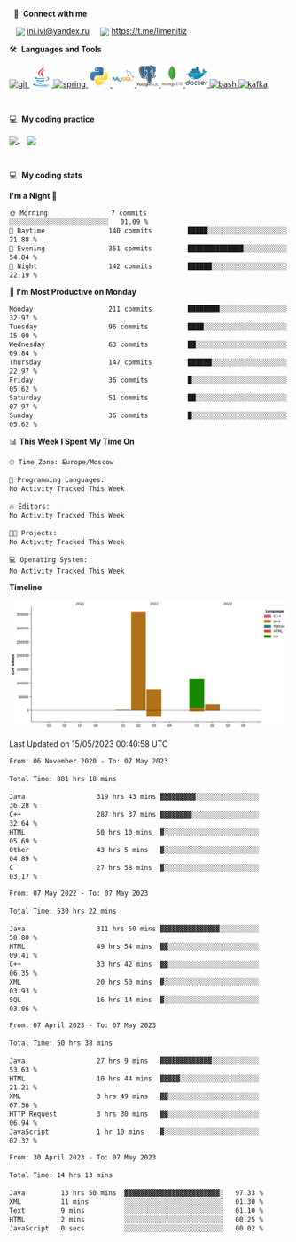<!-- https://github.com/lowlighter/metrics -->
<!-- https://www.vectorlogo.zone/ -->
<!-- https://www.svgrepo.com/ -->

&nbsp; 🔗 &nbsp;**Connect with me**
&nbsp; <p align="left">
        &nbsp;&nbsp;
        <span>
            <img align="center"
                src="https://user-images.githubusercontent.com/60324635/179626886-1219e9ee-75c0-42ed-a26b-d4ef24ed306c.svg"
                height="30px"/>
            ini.ivi@yandex.ru
        </span>
        &nbsp;&nbsp;&nbsp;
        <span>
            <img align="center"
                    src="https://user-images.githubusercontent.com/60324635/179626979-f490e684-520a-46a3-9f2e-1b3d291b8372.svg"
                    height="30px"/>
            https://t.me/limenitiz
        </span>
</p>

<!-- 
![Metrics](/github-metrics.svg)
<br>

![Wwakatime stats](https://github-readme-stats-taupe-two.vercel.app/api/wakatime?username=limenitiz&hide_title=true&hide_border=true&langs_count=5&bg_color=00000000&text_color=777) 
-->

🛠️ &nbsp;**Languages and Tools**
<p align="left">
    <a href="https://git-scm.com/" target="_blank" rel="noreferrer">
        <img src="https://www.vectorlogo.zone/logos/git-scm/git-scm-icon.svg"
            alt="git" width="40" height="40" />
    </a>
    <a href="https://www.java.com" target="_blank" rel="noreferrer"> <img
            src="https://raw.githubusercontent.com/devicons/devicon/master/icons/java/java-original.svg"
            alt="java" width="40" height="40" /> </a>
    <a href="https://spring.io/" target="_blank" rel="noreferrer">
        <img src="https://www.vectorlogo.zone/logos/springio/springio-icon.svg"
            alt="spring" width="40" height="40" />
    </a>
    <a href="https://www.python.org" target="_blank" rel="noreferrer">
        <img src="https://raw.githubusercontent.com/devicons/devicon/master/icons/python/python-original.svg"
            alt="python" width="40" height="40" />
    </a>
    <a href="https://www.mysql.com/" target="_blank" rel="noreferrer">
        <img src="https://raw.githubusercontent.com/devicons/devicon/master/icons/mysql/mysql-original-wordmark.svg"
            alt="mysql" width="40" height="40" />
    </a>
    <a href="https://www.postgresql.org" target="_blank" rel="noreferrer">
        <img src="https://raw.githubusercontent.com/devicons/devicon/master/icons/postgresql/postgresql-original-wordmark.svg"
            alt="postgresql" width="40" height="40" />
    </a>
    <a href="https://www.mongodb.com/" target="_blank" rel="noreferrer">
        <img src="https://raw.githubusercontent.com/devicons/devicon/master/icons/mongodb/mongodb-original-wordmark.svg"
            alt="mongodb" width="40" height="40" />
    </a>
    <a href="https://www.docker.com/" target="_blank" rel="noreferrer">
        <img src="https://raw.githubusercontent.com/devicons/devicon/master/icons/docker/docker-original-wordmark.svg"
            alt="docker" width="40" height="40" />
    </a>
    <a href="https://www.gnu.org/software/bash/" target="_blank" rel="noreferrer">
        <img src="https://www.vectorlogo.zone/logos/gnu_bash/gnu_bash-icon.svg"
            alt="bash" width="40" height="40" />
    </a>
    <a href="https://kafka.apache.org/" target="_blank" rel="noreferrer">
        <img src="https://www.vectorlogo.zone/logos/apache_kafka/apache_kafka-icon.svg"
            alt="kafka" width="40" height="40" />
    </a>
</p>
<br>

💻 &nbsp;**My coding practice**
<p align="left">
    <a href="https://www.leetcode.com/limenitiz" target="blank"><img align="center"
            src="https://upload.wikimedia.org/wikipedia/commons/0/0a/LeetCode_Logo_black_with_text.svg"
            height="40"/>
    </a>
    &nbsp;&nbsp;
    <a href="https://www.hackerrank.com/limenitiz" target="blank"><img align="center"
            src="https://d1ka33fs6lvw5x.cloudfront.net/hackerrank/assets/styleguide/logo_wordmark-f5c5eb61ab0a154c3ed9eda24d0b9e31.svg"
            height="40"/>
    </a>
</p>

<br>


💻 &nbsp;**My coding stats**

<!--START_SECTION:waka-readme-stats-total-->
**I'm a Night 🦉** 

```text
🌞 Morning                7 commits           ░░░░░░░░░░░░░░░░░░░░░░░░░   01.09 % 
🌆 Daytime                140 commits         █████░░░░░░░░░░░░░░░░░░░░   21.88 % 
🌃 Evening                351 commits         ██████████████░░░░░░░░░░░   54.84 % 
🌙 Night                  142 commits         ██████░░░░░░░░░░░░░░░░░░░   22.19 % 
```
📅 **I'm Most Productive on Monday** 

```text
Monday                   211 commits         ████████░░░░░░░░░░░░░░░░░   32.97 % 
Tuesday                  96 commits          ████░░░░░░░░░░░░░░░░░░░░░   15.00 % 
Wednesday                63 commits          ██░░░░░░░░░░░░░░░░░░░░░░░   09.84 % 
Thursday                 147 commits         ██████░░░░░░░░░░░░░░░░░░░   22.97 % 
Friday                   36 commits          █░░░░░░░░░░░░░░░░░░░░░░░░   05.62 % 
Saturday                 51 commits          ██░░░░░░░░░░░░░░░░░░░░░░░   07.97 % 
Sunday                   36 commits          █░░░░░░░░░░░░░░░░░░░░░░░░   05.62 % 
```


📊 **This Week I Spent My Time On** 

```text
🕑︎ Time Zone: Europe/Moscow

💬 Programming Languages: 
No Activity Tracked This Week

🔥 Editors: 
No Activity Tracked This Week

🐱‍💻 Projects: 
No Activity Tracked This Week

💻 Operating System: 
No Activity Tracked This Week
```

**Timeline**

![Lines of Code chart](https://raw.githubusercontent.com/limenitiz/limenitiz/master/assets/bar_graph.png)


 Last Updated on 15/05/2023 00:40:58 UTC
<!--END_SECTION:waka-readme-stats-total-->

<!--START_SECTION:wakaReadmeTotal-->

```text
From: 06 November 2020 - To: 07 May 2023

Total Time: 881 hrs 18 mins

Java                  319 hrs 43 mins ▓▓▓▓▓▓▓▓▓░░░░░░░░░░░░░░░░   36.28 %
C++                   287 hrs 37 mins ▓▓▓▓▓▓▓▓░░░░░░░░░░░░░░░░░   32.64 %
HTML                  50 hrs 10 mins  ▓░░░░░░░░░░░░░░░░░░░░░░░░   05.69 %
Other                 43 hrs 5 mins   ▓░░░░░░░░░░░░░░░░░░░░░░░░   04.89 %
C                     27 hrs 58 mins  ▓░░░░░░░░░░░░░░░░░░░░░░░░   03.17 %
```

<!--END_SECTION:wakaReadmeTotal-->

<!--START_SECTION:wakaReadmeYear-->

```text
From: 07 May 2022 - To: 07 May 2023

Total Time: 530 hrs 22 mins

Java                  311 hrs 50 mins ▓▓▓▓▓▓▓▓▓▓▓▓▓▓▓░░░░░░░░░░   58.80 %
HTML                  49 hrs 54 mins  ▓▓░░░░░░░░░░░░░░░░░░░░░░░   09.41 %
C++                   33 hrs 42 mins  ▓▓░░░░░░░░░░░░░░░░░░░░░░░   06.35 %
XML                   20 hrs 50 mins  ▓░░░░░░░░░░░░░░░░░░░░░░░░   03.93 %
SQL                   16 hrs 14 mins  ▓░░░░░░░░░░░░░░░░░░░░░░░░   03.06 %
```

<!--END_SECTION:wakaReadmeYear-->

<!--START_SECTION:wakaReadmeMonth-->

```text
From: 07 April 2023 - To: 07 May 2023

Total Time: 50 hrs 38 mins

Java                  27 hrs 9 mins   ▓▓▓▓▓▓▓▓▓▓▓▓▓░░░░░░░░░░░░   53.63 %
HTML                  10 hrs 44 mins  ▓▓▓▓▓░░░░░░░░░░░░░░░░░░░░   21.21 %
XML                   3 hrs 49 mins   ▓▓░░░░░░░░░░░░░░░░░░░░░░░   07.56 %
HTTP Request          3 hrs 30 mins   ▓▓░░░░░░░░░░░░░░░░░░░░░░░   06.94 %
JavaScript            1 hr 10 mins    ▓░░░░░░░░░░░░░░░░░░░░░░░░   02.32 %
```

<!--END_SECTION:wakaReadmeMonth-->

<!--START_SECTION:wakaReadmeWeek-->

```text
From: 30 April 2023 - To: 07 May 2023

Total Time: 14 hrs 13 mins

Java         13 hrs 50 mins  ▓▓▓▓▓▓▓▓▓▓▓▓▓▓▓▓▓▓▓▓▓▓▓▓░   97.33 %
XML          11 mins         ░░░░░░░░░░░░░░░░░░░░░░░░░   01.30 %
Text         9 mins          ░░░░░░░░░░░░░░░░░░░░░░░░░   01.10 %
HTML         2 mins          ░░░░░░░░░░░░░░░░░░░░░░░░░   00.25 %
JavaScript   0 secs          ░░░░░░░░░░░░░░░░░░░░░░░░░   00.02 %
```

<!--END_SECTION:wakaReadmeWeek-->

